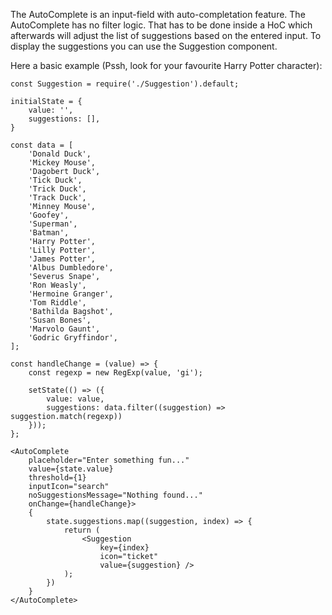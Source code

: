 The AutoComplete is an input-field with auto-completation feature. The AutoComplete has no filter logic. That has to be 
done inside a HoC which afterwards will adjust the list of suggestions based on the entered input. To display the 
suggestions you can use the Suggestion component.

Here a basic example (Pssh, look for your favourite Harry Potter character):

```
const Suggestion = require('./Suggestion').default;

initialState = {
    value: '',
    suggestions: [],
}

const data = [
    'Donald Duck',
    'Mickey Mouse',
    'Dagobert Duck',
    'Tick Duck',
    'Trick Duck',
    'Track Duck',
    'Minney Mouse',
    'Goofey',
    'Superman',
    'Batman',
    'Harry Potter',
    'Lilly Potter',
    'James Potter',
    'Albus Dumbledore',
    'Severus Snape',
    'Ron Weasly',
    'Hermoine Granger',
    'Tom Riddle',
    'Bathilda Bagshot',
    'Susan Bones',
    'Marvolo Gaunt',
    'Godric Gryffindor',
];

const handleChange = (value) => {
    const regexp = new RegExp(value, 'gi');

    setState(() => ({
        value: value,
        suggestions: data.filter((suggestion) => suggestion.match(regexp))
    }));
};

<AutoComplete
    placeholder="Enter something fun..."
    value={state.value}
    threshold={1}
    inputIcon="search"
    noSuggestionsMessage="Nothing found..."
    onChange={handleChange}>
    {
        state.suggestions.map((suggestion, index) => {
            return (
                <Suggestion
                    key={index}
                    icon="ticket"
                    value={suggestion} />
            );
        })
    }
</AutoComplete>
```
